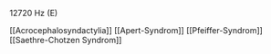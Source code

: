 12720 Hz (E)

[[Acrocephalosyndactylia]]
[[Apert-Syndrom]]
[[Pfeiffer-Syndrom]]
[[Saethre-Chotzen Syndrom]]